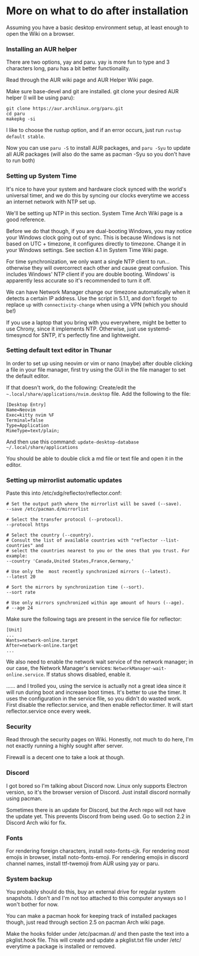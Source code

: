 # More on what to do after installation

Assuming you have a basic desktop environment setup, at least enough to open the Wiki on a browser.

### Installing an AUR helper

There are two options, yay and paru. yay is more fun to type and 3 characters long, paru has a bit better functionality.

Read through the AUR wiki page and AUR Helper Wiki page.

Make sure base-devel and git are installed.
git clone your desired AUR helper (I will be using paru):
```
git clone https://aur.archlinux.org/paru.git
cd paru
makepkg -si
```

I like to choose the rustup option, and if an error occurs, just run `rustup default stable`. 

Now you can use `paru -S` to install AUR packages, and `paru -Syu` to update all AUR packages (will also do the same as pacman -Syu so you don't have to run both)

### Setting up System Time
It's nice to have your system and hardware clock synced with the world's universal timer, and we do this by syncing our clocks everytime we access an internet network with NTP set up.

We'll be setting up NTP in this section. System Time Arch Wiki page is a good reference.

Before we do that though, if you are dual-booting Windows, you may notice your Windows clock going out of sync. This is because Windows is not based on UTC + timezone, it configures directly to timezone. Change it in your Windows settings. See section 4.1 in System Time Wiki page.

For time synchronization, we only want a single NTP client to run... otherwise they will overcorrect each other and cause great confusion. This includes Windows' NTP client if you are double booting. Windows' is apparently less accurate so it's recommended to turn it off.

We can have Network Manager change our timezone automatically when it detects a certain IP address. Use the script in 5.1.1, and don't forget to replace `up` with `connectivity-change` when using a VPN (which you should be!)

If you use a laptop that you bring with you everywhere, might be better to use Chrony, since it implements NTP. Otherwise, just use systemd-timesyncd for SNTP, it's perfectly fine and lightweight.

### Setting default text editor in Thunar

In order to set up using neovim or vim or nano (maybe) after double clicking a file in your file manager, first try using the GUI in the file manager to set the default editor.

If that doesn't work, do the following:
Create/edit the `~.local/share/applications/nvim.desktop` file.
Add the following to the file:
```
[Desktop Entry]
Name=Neovim
Exec=kitty nvim %F
Terminal=false
Type=Application
MimeType=text/plain;
```
And then use this command: `update-desktop-database ~/.local/share/applications`

You should be able to double click a md file or text file and open it in the editor.

### Setting up mirrorlist automatic updates

Paste this into /etc/xdg/reflector/reflector.conf:
```
# Set the output path where the mirrorlist will be saved (--save).
--save /etc/pacman.d/mirrorlist

# Select the transfer protocol (--protocol).
--protocol https

# Select the country (--country).
# Consult the list of available countries with "reflector --list-countries" and
# select the countries nearest to you or the ones that you trust. For example:
--country 'Canada,United States,France,Germany,'

# Use only the  most recently synchronized mirrors (--latest).
--latest 20

# Sort the mirrors by synchronization time (--sort).
--sort rate

# Use only mirrors synchronized within age amount of hours (--age).
# --age 24
```

Make sure the following tags are present in the service file for reflector:
```
[Unit]
...
Wants=network-online.target
After=network-online.target
...
```

We also need to enable the network wait service of the network manager; in our case, the Network Manager's services: `NetworkManager-wait-online.service`. If status shows disabled, enable it.

...... and I trolled you, using the service is actually not a great idea since it will run during boot and increase boot times. It's better to use the timer. It uses the configuration in the service file, so you didn't do wasted work. First disable the reflector.service, and then enable reflector.timer. It will start reflector.service once every week.

### Security

Read through the security pages on Wiki. Honestly, not much to do here, I'm not exactly running a highly sought after server.

Firewall is a decent one to take a look at though.

### Discord

I got bored so I'm talking about Discord now. Linux only supports Electron version, so it's the browser version of Discord. Just install discord normally using pacman.

Sometimes there is an update for Discord, but the Arch repo will not have the update yet. This prevents Discord from being used. Go to section 2.2 in Discord Arch wiki for fix.

### Fonts

For rendering foreign characters, install noto-fonts-cjk.
For rendering most emojis in browser, install noto-fonts-emoji.
For rendering emojis in discord channel names, install ttf-twemoji from AUR using yay or paru.

### System backup

You probably should do this, buy an external drive for regular system snapshots. I don't and I'm not too attached to this computer anyways so I won't bother for now.

You can make a pacman hook for keeping track of installed packages though, just read through section 2.5 on pacman Arch wiki page.

Make the hooks folder under /etc/pacman.d/ and then paste the text into a pkglist.hook file. This will create and update a pkglist.txt file under /etc/ everytime a package is installed or removed.
